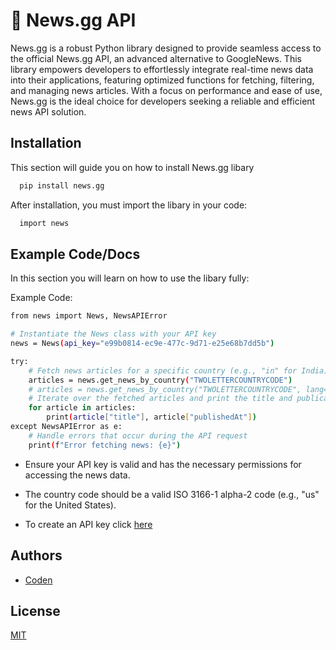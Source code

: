 
# 📰 News.gg API

News.gg is a robust Python library designed to provide seamless access to the official News.gg API, an advanced alternative to GoogleNews. This library empowers developers to effortlessly integrate real-time news data into their applications, featuring optimized functions for fetching, filtering, and managing news articles. With a focus on performance and ease of use, News.gg is the ideal choice for developers seeking a reliable and efficient news API solution.









## Installation

This section will guide you on how to install News.gg libary

```bash
  pip install news.gg
```

After installation, you must import the libary in your code:
```bash
  import news
```


## Example Code/Docs

In this section you will learn on how to use the libary fully:

Example Code:
```bash
from news import News, NewsAPIError

# Instantiate the News class with your API key
news = News(api_key="e99b0814-ec9e-477c-9d71-e25e68b7dd5b")

try:
    # Fetch news articles for a specific country (e.g., "in" for India)
    articles = news.get_news_by_country("TWOLETTERCOUNTRYCODE")
    # articles = news.get_news_by_country("TWOLETTERCOUNTRYCODE", lang="2LETTERLANGUAGECODE")
    # Iterate over the fetched articles and print the title and publication date
    for article in articles:
        print(article["title"], article["publishedAt"])
except NewsAPIError as e:
    # Handle errors that occur during the API request
    print(f"Error fetching news: {e}")
```
- Ensure your API key is valid and has the necessary permissions for accessing the news data.
- The country code should be a valid ISO 3166-1 alpha-2 code (e.g., "us" for the United States).

- To create an API key click [here](http://46165.site.bot-hosting.net/index_api)
## Authors

- [Coden](https://www.github.com/nrgiazo)


## License

[MIT](https://github.com/nrgiazo/News.gg/blob/main/LICENSE.txt)

